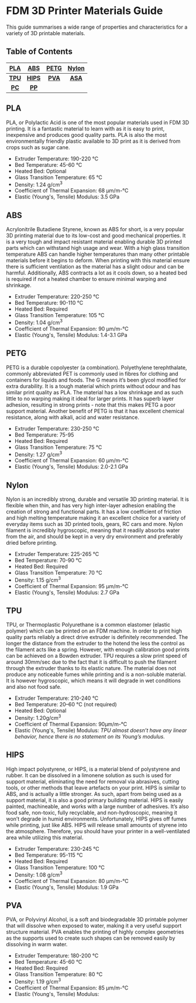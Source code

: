 # FDM 3D Printer Materials Guide

This guide summarises a wide range of properties and characteristics for a variety of 3D printable materials.

## Table of Contents

| **[PLA](#pla)** |  **[ABS](#abs)**  | **[PETG](#petg)** | **[Nylon](#nylon)** |
| :-------------: | :---------------: | :---------------: | :-----------------: |
| **[TPU](#tpu)** | **[HIPS](#hips)** |  **[PVA](#pva)**  |   **[ASA](#asa)**   |
| **[PC](#asa)**  |  **[PP](#asa)**   |                   |                     |

<!-- - [PLA](#pla)
- [ABS](#abs)
- [PETG](#petg)
- [Nylon](#nylon)
- [TPU](#tpu)
- [HIPS](#hips)
- [PVA](#pva)
- [ASA](#asa)
- [PC](#asa)
- [PP](#asa) -->

## PLA <a name = "pla"></a>

PLA, or Polylactic Acid is one of the most popular materials used in FDM 3D printing. It is a fantastic material to learn with as it is easy to print, inexpensive and produces good quality parts. PLA is also the most environmentally friendly plastic available to 3D print as it is derived from crops such as sugar cane.

- Extruder Temperature: 190-220 °C
- Bed Temperature: 45-60 °C
- Heated Bed: Optional
- Glass Transition Temperature: 65 °C
- Density: 1.24 g/cm<sup>3</sup>
- Coefficient of Thermal Expansion: 68 µm/m-°C
- Elastic (Young's, Tensile) Modulus: 3.5 GPa

## ABS <a name = "abs"></a>

Acrylonitrile Butadiene Styrene, known as ABS for short, is a very popular 3D printing material due to its low-cost and good mechanical properties. It is a very tough and impact resistant material enabling durable 3D printed parts which can withstand high usage and wear. With a high glass transition temperature ABS can handle higher temperatures than many other printable materials before it begins to deform. When printing with this material ensure there is sufficient ventilation as the material has a slight odour and can be harmful. Additionally, ABS contracts a lot as it cools down, so a heated bed is required if not a heated chamber to ensure minimal warping and shrinkage.

- Extruder Temperature: 220-250 °C
- Bed Temperature: 90-110 °C
- Heated Bed: Required
- Glass Transition Temperature: 105 °C
- Density: 1.04 g/cm<sup>3</sup>
- Coefficient of Thermal Expansion: 90 µm/m-°C
- Elastic (Young's, Tensile) Modulus: 1.4-3.1 GPa

## PETG <a name = "petg"></a>

PETG is a durable copolyester (a combination). Polyethylene terephthalate, commonly abbreviated PET is commonly used in fibres for clothing and containers for liquids and foods. The G means it’s been glycol modified for extra durability. It is a tough material which prints without odour and has similar print quality as PLA. The material has a low shrinkage and as such little to no warping making it ideal for larger prints. It has superb layer adhesion, resulting in strong prints - note that this makes PETG a poor support material. Another benefit of PETG is that it has excellent chemical resistance, along with alkali, acid and water resistance.

- Extruder Temperature: 230-250 °C
- Bed Temperature: 75-95
- Heated Bed: Required
- Glass Transition Temperature: 75 °C
- Density: 1.27 g/cm<sup>3</sup>
- Coefficient of Thermal Expansion: 60 µm/m-°C
- Elastic (Young's, Tensile) Modulus: 2.0-2.1 GPa

## Nylon <a name = "nylon"></a>

Nylon is an incredibly strong, durable and versatile 3D printing material. It is flexible when thin, and has very high inter-layer adhesion enabling the creation of strong and functional parts. It has a low coefficient of friction and high melting temperature making it an excellent choice for a variety of everyday items such as 3D printed tools, gears, RC cars and more. Nylon filament is incredibly hygroscopic, meaning that it readily absorbs water from the air, and should be kept in a very dry environment and preferably dried before printing.

- Extruder Temperature: 225-265 °C
- Bed Temperature: 70-90 °C
- Heated Bed: Required
- Glass Transition Temperature: 70 °C
- Density: 1.15 g/cm<sup>3</sup>
- Coefficient of Thermal Expansion: 95 µm/m-°C
- Elastic (Young's, Tensile) Modulus: 2.7 GPa

## TPU <a name = "tpu"></a>

TPU, or Thermoplastic Polyurethane is a common elastomer (elastic polymer) which can be printed on an FDM machine. In order to print high quality parts reliably a direct drive extruder is definitely recommended. The longer the distance from the extruder to the hotend the less the control as the filament acts like a spring. However, with enough calibration good prints can be achieved on a Bowden extruder. TPU requires a slow print speed of around 30mm/sec due to the fact that it is difficult to push the filament through the extruder thanks to its elastic nature. The material does not produce any noticeable fumes while printing and is a non-soluble material. It is however hygroscopic, which means it will degrade in wet conditions and also not food safe.

- Extruder Temperature: 210-240 °C
- Bed Temperature: 20–60 °C (not required)
- Heated Bed: Optional
- Density: 1.20g/cm<sup>3</sup>
- Coefficient of Thermal Expansion: 90µm/m-°C
- Elastic (Young's, Tensile) Modulus: _TPU almost doesn’t have any linear behavior, hence there is no statement on its Young’s modulus._

## HIPS <a name = "hips"></a>

High impact polystyrene, or HIPS, is a material blend of polystyrene and rubber. It can be dissolved in a limonene solution as such is used for support material, eliminating the need for removal via abrasives, cutting tools, or other methods that leave artefacts on your print. HIPS is similar to ABS, and is actually a little stronger. As such, apart from being used as a support material, it is also a good primary building material. HIPS is easily painted, machineable, and works with a large number of adhesives. It’s also food safe, non-toxic, fully recyclable, and non-hydroscopic, meaning it won’t degrade in humid environments. Unfortunately, HIPS gives off fumes while printing, just like ABS. HIPS will release small amounts of styrene into the atmosphere. Therefore, you should have your printer in a well-ventilated area while utilizing this material.

- Extruder Temperature: 230-245 °C
- Bed Temperature: 95-115 °C
- Heated Bed: Required
- Glass Transition Temperature: 100 °C
- Density: 1.08 g/cm<sup>3</sup>
- Coefficient of Thermal Expansion: 80 µm/m-°C
- Elastic (Young's, Tensile) Modulus: 1.9 GPa

## PVA <a name = "pva"></a>

PVA, or Polyvinyl Alcohol, is a soft and biodegradable 3D printable polymer that will dissolve when exposed to water, making it a very useful support structure material. PVA enables the printing of highly complex geometries as the supports used to create such shapes can be removed easily by dissolving in warm water.

- Extruder Temperature: 180-200 °C
- Bed Temperature: 45-60 °C
- Heated Bed: Required
- Glass Transition Temperature: 80 °C
- Density: 1.19 g/cm<sup>3</sup>
- Coefficient of Thermal Expansion: 85 µm/m-°C
- Elastic (Young's, Tensile) Modulus:
